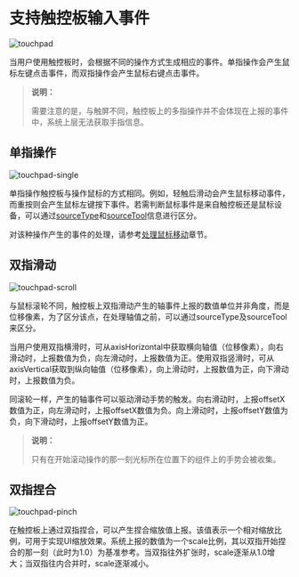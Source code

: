 # 支持触控板输入事件
<!--Kit: ArkUI-->
<!--Subsystem: ArkUI-->
<!--Owner: @jiangtao92-->
<!--Designer: @piggyguy-->
<!--Tester: @songyanhong-->
<!--Adviser: @HelloCrease-->

![touchpad](figures/touchpad-ops.png)

当用户使用触控板时，会根据不同的操作方式生成相应的事件。单指操作会产生鼠标左键点击事件，而双指操作会产生鼠标右键点击事件。

> **说明：**
>
> 需要注意的是，与触屏不同，触控板上的多指操作并不会体现在上报的事件中，系统上层无法获取手指信息。

## 单指操作

![touchpad-single](figures/touchpad-single-finger.png)

单指操作触控板与操作鼠标的方式相同。例如，轻触后滑动会产生鼠标移动事件，而重按则会产生鼠标左键按下事件。若需判断鼠标事件是来自触控板还是鼠标设备，可以通过[sourceType](../reference/apis-arkui/arkui-ts/ts-gesture-settings.md#sourcetype枚举说明8)和[sourceTool](../reference/apis-arkui/arkui-ts/ts-gesture-settings.md#sourcetool枚举说明9)信息进行区分。

对该种操作产生的事件的处理，请参考[处理鼠标移动](arkts-interaction-development-guide-mouse.md#处理鼠标移动)章节。


## 双指滑动

![touchpad-scroll](figures/touchpad-two-fingers.png)

与鼠标滚轮不同，触控板上双指滑动产生的轴事件上报的数值单位并非角度，而是位移像素，为了区分该点，在处理轴值之前，可以通过sourceType及sourceTool来区分。

当用户使用双指横滑时，可从axisHorizontal中获取横向轴值（位移像素），向右滑动时，上报数值为负，向左滑动时，上报数值为正。使用双指竖滑时，可从axisVertical获取到纵向轴值（位移像素），向上滑动时，上报数值为正，向下滑动时，上报数值为负。

同滚轮一样，产生的轴事件可以驱动滑动手势的触发。向右滑动时，上报offsetX数值为正，向左滑动时，上报offsetX数值为负。向上滑动时，上报offsetY数值为负，向下滑动时，上报offsetY数值为正。

> **说明：**
>
> 只有在开始滚动操作的那一刻光标所在位置下的组件上的手势会被收集。

## 双指捏合

![touchpad-pinch](figures/touchpad-pinch.png)

在触控板上通过双指捏合，可以产生捏合缩放值上报。该值表示一个相对缩放比例，可用于实现UI缩放效果。系统上报的数值为一个scale比例，其以双指开始捏合的那一刻（此时为1.0）为基准参考。当双指往外扩张时，scale逐渐从1.0增大；当双指往内合并时，scale逐渐减小。


